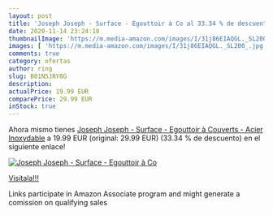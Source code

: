 ```yaml
---
layout: post
title: 'Joseph Joseph - Surface - Egouttoir à Co al 33.34 % de descuento'
date: 2020-11-14 23:24:18
thumbnailImage: 'https://m.media-amazon.com/images/I/31j86EIAQGL._SL200_.jpg'
images: [ 'https://m.media-amazon.com/images/I/31j86EIAQGL._SL200_.jpg' ]
comments: true
category: ofertas
author: ring
slug: B01N5JRY8G
description:
actualPrice: 19.99 EUR
comparePrice: 29.99 EUR
inStock: true
---
```


Ahora mismo tienes [Joseph Joseph - Surface - Egouttoir à Couverts - Acier Inoxydable](https://www.amazon.fr/dp/B01N5JRY8G/?tag=tolees0d-21) a 19.99 EUR (original: 29.99 EUR) (33.34 %  de descuento) en el siguiente enlace!

[![Joseph Joseph - Surface - Egouttoir à Co](https://m.media-amazon.com/images/I/31j86EIAQGL._SL200_.jpg)](https://www.amazon.fr/dp/B01N5JRY8G/?tag=tolees0d-21)

[Visítala!!!](https://www.amazon.fr/dp/B01N5JRY8G/?tag=tolees0d-21)

Links participate in Amazon Associate program and might generate a comission on qualifying sales
